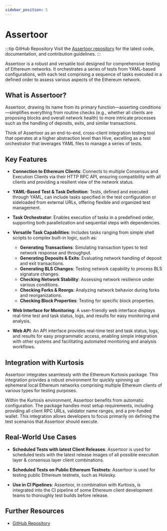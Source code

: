 ```yaml
---
sidebar_position: 5
---
```


# Assertoor

:::tip GitHub Repository
Visit the [Assertoor repository](https://github.com/ethpandaops/assertoor) for the latest code, documentation, and contribution guidelines.
:::

Assertoor is a robust and versatile tool designed for comprehensive testing of Ethereum networks. It orchestrates a series of tests from YAML-based configurations, with each test comprising a sequence of tasks executed in a defined order to assess various aspects of the Ethereum network.

## What is Assertoor?

Assertoor, drawing its name from its primary function—asserting conditions—simplifies everything from routine checks (e.g., whether all clients are proposing blocks and overall network health) to more intricate processes such as the handling of deposits, exits, and similar transactions.

Think of Assertoor as an end-to-end, cross-client integration testing tool that operates at a higher abstraction level than Hive, excelling as a test orchestrator that leverages YAML files to manage a series of tests.

## Key Features

- **Connection to Ethereum Clients**: Connects to multiple Consensus and Execution Clients via their HTTP RPC API, ensuring compatibility with all clients and providing a resilient view of the network status.

- **YAML-Based Test & Task Definition**: Tests, defined and executed through YAML, can include tasks specified in the test configuration or sideloaded from external URLs, offering flexible and organized test management.

- **Task Orchestrator**: Enables execution of tasks in a predefined order, supporting both parallelization and sequential steps with dependencies.

- **Versatile Task Capabilities**: Includes tasks ranging from simple shell scripts to complex built-in logic, such as:
  - **Generating Transactions**: Simulating transaction types to test network response and throughput.
  - **Generating Deposits & Exits**: Evaluating network handling of deposit and exit transactions.
  - **Generating BLS Changes**: Testing network capability to process BLS signature changes.
  - **Checking Network Stability**: Assessing network resilience under various conditions.
  - **Checking Forks & Reorgs**: Analyzing network behavior during forks and reorganizations.
  - **Checking Block Properties**: Testing for specific block properties.

- **Web Interface for Monitoring**: A user-friendly web interface displays real-time test and task status, logs, and results for easy monitoring and analysis.

- **Web API**: An API interface provides real-time test and task status, logs, and results for easy programmatic access, enabling simple integration with other systems and facilitating automated monitoring and analysis workflows.

## Integration with Kurtosis

Assertoor integrates seamlessly with the Ethereum Kurtosis package. This integration provides a robust environment for quickly spinning up ephemeral local Ethereum networks comprising multiple Ethereum clients of various types for testing purposes.

Within the Kurtosis environment, Assertoor benefits from automatic configuration. The package handles most setup requirements, including providing all client RPC URLs, validator name ranges, and a pre-funded wallet. This integration allows developers to focus primarily on defining the test scenarios that Assertoor should execute.

## Real-World Use Cases

- **Scheduled Tests with latest Client Releases**: Assertoor is used for scheduled tests with the latest release images of all possible execution layer & consensus layer client combinations.

- **Scheduled Tests on Public Ethereum Testnets**: Assertoor is used for testing public Ethereum testnets, such as Holesky.

- **Use in CI Pipelines**: Assertoor, in combination with Kurtosis, is integrated into the CI pipeline of some Ethereum client development teams to thoroughly test builds before release.

## Further Resources

- [GitHub Repository](https://github.com/ethpandaops/assertoor) 